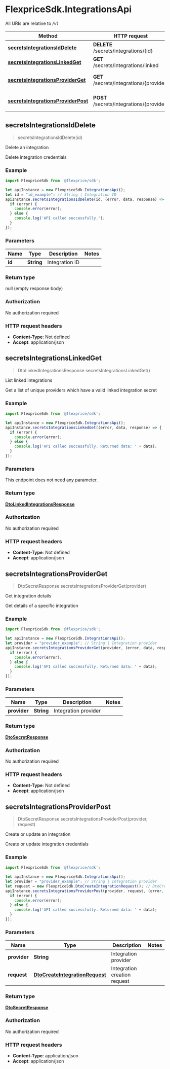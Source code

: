 # FlexpriceSdk.IntegrationsApi

All URIs are relative to */v1*

Method | HTTP request | Description
------------- | ------------- | -------------
[**secretsIntegrationsIdDelete**](IntegrationsApi.md#secretsIntegrationsIdDelete) | **DELETE** /secrets/integrations/{id} | Delete an integration
[**secretsIntegrationsLinkedGet**](IntegrationsApi.md#secretsIntegrationsLinkedGet) | **GET** /secrets/integrations/linked | List linked integrations
[**secretsIntegrationsProviderGet**](IntegrationsApi.md#secretsIntegrationsProviderGet) | **GET** /secrets/integrations/{provider} | Get integration details
[**secretsIntegrationsProviderPost**](IntegrationsApi.md#secretsIntegrationsProviderPost) | **POST** /secrets/integrations/{provider} | Create or update an integration



## secretsIntegrationsIdDelete

> secretsIntegrationsIdDelete(id)

Delete an integration

Delete integration credentials

### Example

```javascript
import FlexpriceSdk from '@flexprice/sdk';

let apiInstance = new FlexpriceSdk.IntegrationsApi();
let id = "id_example"; // String | Integration ID
apiInstance.secretsIntegrationsIdDelete(id, (error, data, response) => {
  if (error) {
    console.error(error);
  } else {
    console.log('API called successfully.');
  }
});
```

### Parameters


Name | Type | Description  | Notes
------------- | ------------- | ------------- | -------------
 **id** | **String**| Integration ID | 

### Return type

null (empty response body)

### Authorization

No authorization required

### HTTP request headers

- **Content-Type**: Not defined
- **Accept**: application/json


## secretsIntegrationsLinkedGet

> DtoLinkedIntegrationsResponse secretsIntegrationsLinkedGet()

List linked integrations

Get a list of unique providers which have a valid linked integration secret

### Example

```javascript
import FlexpriceSdk from '@flexprice/sdk';

let apiInstance = new FlexpriceSdk.IntegrationsApi();
apiInstance.secretsIntegrationsLinkedGet((error, data, response) => {
  if (error) {
    console.error(error);
  } else {
    console.log('API called successfully. Returned data: ' + data);
  }
});
```

### Parameters

This endpoint does not need any parameter.

### Return type

[**DtoLinkedIntegrationsResponse**](DtoLinkedIntegrationsResponse.md)

### Authorization

No authorization required

### HTTP request headers

- **Content-Type**: Not defined
- **Accept**: application/json


## secretsIntegrationsProviderGet

> DtoSecretResponse secretsIntegrationsProviderGet(provider)

Get integration details

Get details of a specific integration

### Example

```javascript
import FlexpriceSdk from '@flexprice/sdk';

let apiInstance = new FlexpriceSdk.IntegrationsApi();
let provider = "provider_example"; // String | Integration provider
apiInstance.secretsIntegrationsProviderGet(provider, (error, data, response) => {
  if (error) {
    console.error(error);
  } else {
    console.log('API called successfully. Returned data: ' + data);
  }
});
```

### Parameters


Name | Type | Description  | Notes
------------- | ------------- | ------------- | -------------
 **provider** | **String**| Integration provider | 

### Return type

[**DtoSecretResponse**](DtoSecretResponse.md)

### Authorization

No authorization required

### HTTP request headers

- **Content-Type**: Not defined
- **Accept**: application/json


## secretsIntegrationsProviderPost

> DtoSecretResponse secretsIntegrationsProviderPost(provider, request)

Create or update an integration

Create or update integration credentials

### Example

```javascript
import FlexpriceSdk from '@flexprice/sdk';

let apiInstance = new FlexpriceSdk.IntegrationsApi();
let provider = "provider_example"; // String | Integration provider
let request = new FlexpriceSdk.DtoCreateIntegrationRequest(); // DtoCreateIntegrationRequest | Integration creation request
apiInstance.secretsIntegrationsProviderPost(provider, request, (error, data, response) => {
  if (error) {
    console.error(error);
  } else {
    console.log('API called successfully. Returned data: ' + data);
  }
});
```

### Parameters


Name | Type | Description  | Notes
------------- | ------------- | ------------- | -------------
 **provider** | **String**| Integration provider | 
 **request** | [**DtoCreateIntegrationRequest**](DtoCreateIntegrationRequest.md)| Integration creation request | 

### Return type

[**DtoSecretResponse**](DtoSecretResponse.md)

### Authorization

No authorization required

### HTTP request headers

- **Content-Type**: application/json
- **Accept**: application/json

